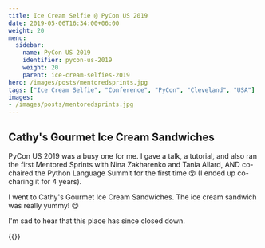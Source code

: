 ```yaml
---
title: Ice Cream Selfie @ PyCon US 2019
date: 2019-05-06T16:34:00+06:00
weight: 20
menu:
  sidebar:
    name: PyCon US 2019
    identifier: pycon-us-2019
    weight: 20
    parent: ice-cream-selfies-2019
hero: /images/posts/mentoredsprints.jpg
tags: ["Ice Cream Selfie", "Conference", "PyCon", "Cleveland", "USA"]
images:
- /images/posts/mentoredsprints.jpg
---
```


## Cathy's Gourmet Ice Cream Sandwiches

PyCon US 2019 was a busy one for me. I gave a talk, a tutorial, and also ran the first
Mentored Sprints with Nina Zakharenko and Tania Allard,
AND co-chaired the Python Language Summit for the first time 😵 (I ended up co-charing it for 4 years).

I went to Cathy's Gourmet Ice Cream Sandwiches. The ice cream sandwich was really yummy! 😋

I'm sad to hear that this place has since closed down.

{{<tweet user="mariatta" id="1125544328263348224">}}


